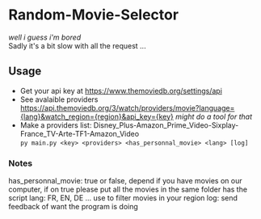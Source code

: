 # Random-Movie-Selector
*well i guess i'm bored*
<br>
Sadly it's a bit slow with all the request ...

## Usage
- Get your api key at https://www.themoviedb.org/settings/api
- See avalaible providers https://api.themoviedb.org/3/watch/providers/movie?language={lang}&watch_region={region}&api_key={key} *might do a tool for that*
- Make a providers list: Disney_Plus-Amazon_Prime_Video-Sixplay-France_TV-Arte-TF1-Amazon_Video <br>
`py main.py <key> <providers> <has_personnal_movie> <lang> [log]`

### Notes
has_personnal_movie: true or false, depend if you have movies on our computer, if on true please put all the movies in the same folder has the script
lang: FR, EN, DE ... use to filter movies in your region
log: send feedback of want the program is doing
